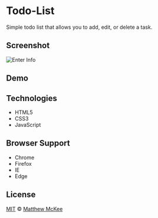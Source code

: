 # Todo-List
Simple todo list that allows you to add, edit, or delete a task.

## Screenshot
![Enter Info](https://github.com/matthewmck/Todo-List/blob/master/Screenshot/Capture.JPG)

## Demo

## Technologies
- HTML5
- CSS3
- JavaScript

## Browser Support 
- Chrome
- Firefox
- IE
- Edge

## License
[MIT](https://github.com/matthewmck/Amortization-Calculator/blob/master/LICENSE) © [Matthew McKee](https://www.linkedin.com/in/matthew-mckee-082b4385/)
